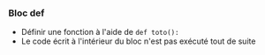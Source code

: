 ### Bloc def

* Définir une fonction à l'aide de `def toto():`
* Le code écrit à l'intérieur du bloc n'est pas exécuté tout de suite
